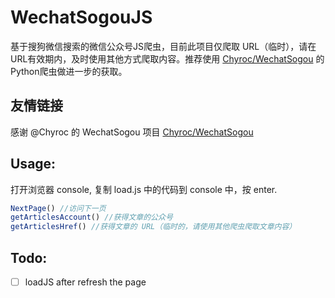 # WechatSogouJS
基于搜狗微信搜索的微信公众号JS爬虫，目前此项目仅爬取 URL（临时），请在URL有效期内，及时使用其他方式爬取内容。推荐使用
[Chyroc/WechatSogou](https://github.com/Chyroc/WechatSogou) 的Python爬虫做进一步的获取。

## 友情链接
感谢 @Chyroc 的 WechatSogou 项目 [Chyroc/WechatSogou](https://github.com/Chyroc/WechatSogou)

## Usage:

打开浏览器 console, 复制 load.js 中的代码到 console 中，按 enter.

```javascript
NextPage() //访问下一页
getArticlesAccount() //获得文章的公众号
getArticlesHref() //获得文章的 URL（临时的，请使用其他爬虫爬取文章内容）
```


## Todo:
* [ ] loadJS after refresh the page 